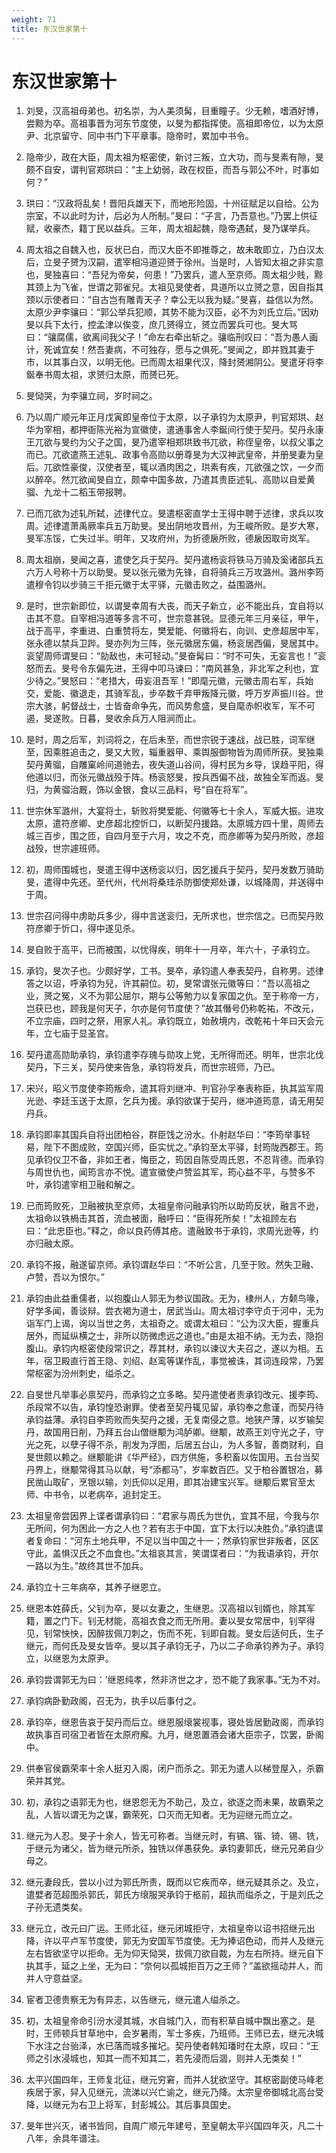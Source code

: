 ```yaml
---
weight: 71
title: 东汉世家第十
---
```


# 东汉世家第十

1. <span id="东汉世家第十-1"></span>
刘旻，汉高祖母弟也。初名崇，为人美须髯，目重瞳子。少无赖，嗜酒好博，尝黥为卒。高祖事晋为河东节度使，以旻为都指挥使。高祖即帝位，以为太原尹、北京留守、同中书门下平章事。隐帝时，累加中书令。

2. <span id="东汉世家第十-2"></span>
隐帝少，政在大臣，周太祖为枢密使，新讨三叛，立大功，而与旻素有隙，旻颇不自安，谓判官郑珙曰：“主上幼弱，政在权臣，而吾与郭公不叶，时事如何？”

3. <span id="东汉世家第十-3"></span>
珙曰：“汉政将乱矣！晋阳兵雄天下，而地形险固，十州征赋足以自给。公为宗室，不以此时为计，后必为人所制。”旻曰：“子言，乃吾意也。”乃罢上供征赋，收豪杰，籍丁民以益兵。三年，周太祖起魏，隐帝遇弑，旻乃谋举兵。

4. <span id="东汉世家第十-4"></span>
周太祖之自魏入也，反状已白，而汉大臣不即推尊之，故未敢即立，乃白汉太后，立旻子赟为汉嗣，遣宰相冯道迎赟于徐州。当是时，人皆知太祖之非实意也，旻独喜曰：“吾兒为帝矣，何患！”乃罢兵，遣人至京师。周太祖少贱，黥其颈上为飞雀，世谓之郭雀兒。太祖见旻使者，具道所以立赟之意，因自指其颈以示使者曰：“自古岂有雕青天子？幸公无以我为疑。”旻喜，益信以为然。太原少尹李骧曰：“郭公举兵犯顺，其势不能为汉臣，必不为刘氏立后。”因劝旻以兵下太行，控孟津以俟变，庶几赟得立，赟立而罢兵可也。旻大骂曰：“骧腐儒，欲离间我父子！”命左右牵出斩之。骧临刑叹曰：“吾为愚人画计，死诚宜矣！然吾妻病，不可独存，愿与之俱死。”旻闻之，即并戮其妻于市，以其事白汉，以明无他。已而周太祖果代汉，降封赟湘阴公。旻遣牙将李鋋奉书周太祖，求赟归太原，而赟已死。

5. <span id="东汉世家第十-5"></span>
旻恸哭，为李骧立祠，岁时祠之。

6. <span id="东汉世家第十-6"></span>
乃以周广顺元年正月戊寅即皇帝位于太原，以子承钧为太原尹，判官郑珙、赵华为宰相，都押衙陈光裕为宣徽使，遣通事舍人李鋋间行使于契丹。契丹永康王兀欲与旻约为父子之国，旻乃遣宰相郑珙致书兀欲，称侄皇帝，以叔父事之而已。兀欲遣燕王述轧、政事令高勋以册尊旻为大汉神武皇帝，并册旻妻为皇后。兀欲性豪俊，汉使者至，辄以酒肉困之，珙素有疾，兀欲强之饮，一夕而以醉卒。然兀欲闻旻自立，颇幸中国多故，乃遣其贵臣述轧、高勋以自爱黄骝、九龙十二稻玉带报聘。

7. <span id="东汉世家第十-7"></span>
已而兀欲为述轧所弑，述律代立。旻遣枢密直学士王得中聘于述律，求兵以攻周。述律遣萧禹厥率兵五万助旻。旻出阴地攻晋州，为王峻所败。是岁大寒，旻军冻馁，亡失过半。明年，又攻府州，为折德扆所败，德扆因取岢岚军。

8. <span id="东汉世家第十-8"></span>
周太祖崩，旻闻之喜，遣使乞兵于契丹。契丹遣杨衮将铁马万骑及奚诸部兵五六万人号称十万以助旻。旻以张元徽为先锋，自将骑兵三万攻潞州。潞州李筠遣穆令钧以步骑三千拒元徽于太平驿，元徽击败之，益围潞州。

9. <span id="东汉世家第十-9"></span>
是时，世宗新即位，以谓旻幸周有大丧，而天子新立，必不能出兵，宜自将以击其不意。自宰相冯道等多言不可，世宗意甚锐。显德元年三月亲征，甲午，战于高平，李重进、白重赞将左，樊爱能、何徽将右，向训、史彦超居中军，张永德以禁兵卫跸。旻亦列为三阵，张元徽居东偏，杨衮居西偏，旻居其中。衮望周师谓旻曰：“勍敌也，未可轻动。”旻奋髯曰：“时不可失，无妄言也！”衮怒而去。旻号令东偏先进，王得中叩马谏曰：“南风甚急，非北军之利也，宜少待之。”旻怒曰：“老措大，毋妄沮吾军！”即麾元徽，元徽击周右军，兵始交，爱能、徽退走，其骑军乱，步卒数千弃甲叛降元徽，呼万岁声振川谷。世宗大骇，躬督战士，士皆奋命争先，而风势愈盛，旻自麾赤帜收军，军不可遏，旻遂败。日暮，旻收余兵万人阻涧而止。

10. <span id="东汉世家第十-10"></span>
是时，周之后军，刘词将之，在后未至，而世宗锐于速战，战已胜，词军继至，因乘胜追击之，旻又大败，辎重器甲、乘舆服御物皆为周师所获。旻独乘契丹黄骝，自雕窠岭间道驰去，夜失道山谷间，得村民为乡导，误趋平阳，得他道以归，而张元徽战殁于阵。杨衮怒旻，按兵西偏不战，故独全军而返。旻归，为黄骝治厩，饰以金银，食以三品料，号“自在将军”。

11. <span id="东汉世家第十-11"></span>
世宗休军潞州，大宴将士，斩败将樊爱能、何徽等七十余人，军威大振。进攻太原，遣符彦卿、史彦超北控忻口，以断契丹援路。太原城方四十里，周师去城三百步，围之匝，自四月至于六月，攻之不克，而彦卿等为契丹所败，彦超战殁，世宗遽班师。

12. <span id="东汉世家第十-12"></span>
初，周师围城也，旻遣王得中送杨衮以归，因乞援兵于契丹，契丹发数万骑助旻，遣得中先还。至代州，代州将桑珪杀防御使郑处谦，以城降周，并送得中于周。

13. <span id="东汉世家第十-13"></span>
世宗召问得中虏助兵多少，得中言送衮归，无所求也，世宗信之。已而契丹败符彦卿于忻口，得中遂见杀。

14. <span id="东汉世家第十-14"></span>
旻自败于高平，已而被围，以忧得疾，明年十一月卒，年六十，子承钧立。

15. <span id="东汉世家第十-15"></span>
承钧，旻次子也。少颇好学，工书。旻卒，承钧遣人奉表契丹，自称男。述律答之以诏，呼承钧为兒，许其嗣位。初，旻常谓张元徽等曰：“吾以高祖之业，赟之冤，义不为郭公屈尔，期与公等勉力以复家国之仇。至于称帝一方，岂获已也，顾我是何天子，尔亦是何节度使？”故其僭号仍称乾祐，不改元，不立宗庙，四时之祭，用家人礼。承钧既立，始赦境内，改乾祐十年曰天会元年，立七庙于显圣宫。

16. <span id="东汉世家第十-16"></span>
契丹遣高勋助承钧，承钧遣李存瑰与勋攻上党，无所得而还。明年，世宗北伐契丹，下三关，契丹使来告急，承钧将发兵，而世宗班师，乃已。

17. <span id="东汉世家第十-17"></span>
宋兴，昭义节度使李筠叛命，遣其将刘继冲、判官孙孚奉表称臣，执其监军周光逊、李廷玉送于太原，乞兵为援。承钧欲谋于契丹，继冲道筠意，请无用契丹兵。

18. <span id="东汉世家第十-18"></span>
承钧即率其国兵自将出团柏谷，群臣饯之汾水。仆射赵华曰：“李筠举事轻易，陛下不图成败，空国兴师，臣实忧之。”承钧至太平驿，封筠陇西郡王。筠见承钧仪卫不备，非如王者，悔臣之，筠因自陈受周氏恩，不忍背德。而承钧与周世仇也，闻筠言亦不悦。遣宣徽使卢赞监其军，筠心益不平，与赞多不叶，承钧遣宰相卫融和解之。

19. <span id="东汉世家第十-19"></span>
已而筠败死，卫融被执至京师，太祖皇帝问融承钧所以助筠反状，融言不逊，太祖命以铁楇击其首，流血被面，融呼曰：“臣得死所矣！”太祖顾左右曰：“此忠臣也。”释之，命以良药傅其疮。遣融致书于承钧，求周光逊等，约亦归融太原。

20. <span id="东汉世家第十-20"></span>
承钧不报，融遂留京师。承钧谓赵华曰：“不听公言，几至于败。然失卫融、卢赞，吾以为恨尔。”

21. <span id="东汉世家第十-21"></span>
承钧由此益重儒者，以抱腹山人郭无为参议国政。无为，棣州人，方颡鸟喙，好学多闻，善谈辩。尝衣褐为道士，居武当山。周太祖讨李守贞于河中，无为诣军门上谒，询以当世之务，太祖奇之。或谓太祖曰：“公为汉大臣，握重兵居外，而延纵横之士，非所以防微虑远之道也。”由是太祖不纳。无为去，隐抱腹山。承钧内枢密使段常识之，荐其材，承钧以谏议大夫召之，遂以为相。五年，宿卫殿直行首王隐、刘绍、赵鸾等谋作乱，事觉被诛，其词连段常，乃罢常枢密为汾州刺史，缢杀之。

22. <span id="东汉世家第十-22"></span>
自旻世凡举事必禀契丹，而承钧之立多略。契丹遣使者责承钧改元、援李筠、杀段常不以告，承钧惶恐谢罪。使者至契丹辄见留，承钧奉之愈谨，而契丹待承钧益薄。承钧自李筠败而失契丹之援，无复南侵之意。地狭产薄，以岁输契丹，故国用日削，乃拜五台山僧继颙为鸿胪卿。继颙，故燕王刘守光之子，守光之死，以孽子得不杀，削发为浮图，后居五台山，为人多智，善商财利，自旻世颇以赖之。继颙能讲《华严经》，四方供施，多积畜以佐国用。五台当契丹界上，继颙常得其马以献，号“添都马”，岁率数百匹。又于柏谷置银冶，募民凿山取矿，烹银以输，刘氏仰以足用，即其冶建宝兴军。继颙后累官至太师、中书令，以老病卒，追封定王。

23. <span id="东汉世家第十-23"></span>
太祖皇帝尝因界上谍者谓承钧曰：“君家与周氏为世仇，宜其不屈，今我与尔无所间，何为困此一方之人也？若有志于中国，宜下太行以决胜负。”承钧遣谍者复命曰：“河东土地兵甲，不足以当中国之十一；然承钧家世非叛者，区区守此，盖惧汉氏之不血食也。”太祖哀其言，笑谓谍者曰：“为我语承钧，开尔一路以为生。”故终其世不加兵。

24. <span id="东汉世家第十-24"></span>
承钧立十三年病卒，其养子继恩立。

25. <span id="东汉世家第十-25"></span>
继恩本姓薛氏，父钊为卒，旻以女妻之，生继恩。汉高祖以钊婿也，除其军籍，置之门下。钊无材能，高祖衣食之而无所用。妻以旻女常居中，钊罕得见，钊常怏怏，因醉拔佩刀刺之，伤而不死，钊即自裁。旻女后适何氏，生子继元，而何氏及旻女皆卒。旻以其子承钧无子，乃以二子命承钧养为子。承钧立，以继恩为太原尹。

26. <span id="东汉世家第十-26"></span>
承钧尝谓郭无为曰：’继恩纯孝，然非济世之才，恐不能了我家事。”无为不对。

27. <span id="东汉世家第十-27"></span>
承钧病卧勤政阁，召无为，执手以后事付之。

28. <span id="东汉世家第十-28"></span>
承钧卒，继恩告哀于契丹而后立。继恩服缞裳视事，寝处皆居勤政阁，而承钧故执事百司宿卫者皆在太原府廨。九月，继恩置酒会诸大臣宗子，饮罢，卧阁中。

29. <span id="东汉世家第十-29"></span>
供奉官侯霸荣率十余人挺刃入阁，闭户而杀之。郭无为遣人以梯登屋入，杀霸荣并其党。

30. <span id="东汉世家第十-30"></span>
初，承钧之语郭无为也，继恩怨无为不助己，及立，欲逐之而未果，故霸荣之乱，人皆以谓无为之谋，霸荣死，口灭而无知者。无为迎继元而立之。

31. <span id="东汉世家第十-31"></span>
继元为人忍。旻子十余人，皆无可称者。当继元时，有镐、锴、锜、锡、铣，于继元为诸父，皆为继元所杀，独铣以佯愚获免。承钧妻郭氏，继元兄弟自少母之。

32. <span id="东汉世家第十-32"></span>
继元妻段氏，尝以小过为郭氏所责，既而以它疾而卒，继元疑其杀之。及立，遣嬖者范超图杀郭氏，郭氏方缞服哭承钧于柩前，超执而缢杀之，于是刘氏之子孙无遗类矣。

33. <span id="东汉世家第十-33"></span>
继元立，改元曰广运。王师北征，继元闭城拒守，太祖皇帝以诏书招继元出降，许以平卢军节度使，郭无为安国军节度使。无为捧诏色动，而并人及继元左右皆欲坚守以拒命。无为仰天恸哭，拔佩刀欲自裁，为左右所持。继元自下执其手，延之上坐，无为曰：“奈何以孤城拒百万之王师？”盖欲摇动并人，而并人守意益坚。

34. <span id="东汉世家第十-34"></span>
宦者卫德贵察无为有异志，以告继元，继元遣人缢杀之。

35. <span id="东汉世家第十-35"></span>
初，太祖皇帝命引汾水浸其城，水自城门入，而有积草自城中飘出塞之。是时，王师顿兵甘草地中，会岁暑雨，军士多疾，乃班师。王师已去，继元决城下水注之台骀泽，水已落而城多摧圮。契丹使者韩知璠时在太原，叹曰：“王师之引水浸城也，知其一而不知其二，若先浸而后涸，则并人无类矣！”

36. <span id="东汉世家第十-36"></span>
太平兴国四年，王师复北征，继元穷窘，而并人犹欲坚守。其枢密副使马峰老疾居于家，舁入见继元，流涕以兴亡谕之，继元乃降。太宗皇帝御城北高台受降，以继元为右卫上将军，封彭城公。其后事具国史。

37. <span id="东汉世家第十-37"></span>
旻年世兴灭，诸书皆同，自周广顺元年建号，至皇朝太平兴国四年灭，凡二十八年，余具年谱注。

